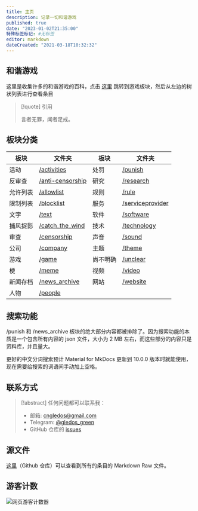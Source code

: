 ```yaml
---
title: 主页
description: 记录一切和谐游戏
published: true
date: "2023-01-02T21:35:00"
特殊标签标记: #无标签
editor: markdown
dateCreated: "2021-03-18T10:32:32"
---
```


## 和谐游戏

这里是收集许多的和谐游戏的百科，点击 [这里][/game] 跳转到游戏板块，然后从左边的树状列表进行查看条目

<!--
如果需要搜索，可以进入 Github 仓库进行搜索，因为 Mkdocs 内建的搜索功能不适合过大的文档，所以 Mkdocs 搜索功能已关闭。
-->

> [!quote] 引用
>
> 言者无罪，闻者足戒。

## 板块分类

| 板块     | 文件夹                  | 板块     | 文件夹               |
| -------- | ----------------------- | -------- | -------------------- |
| 活动     | [/activities][]         | 处罚     | [/punish][]          |
| 反审查   | [/anti-censorship][/ac] | 研究     | [/research][]        |
| 允许列表 | [/allowlist][]          | 规则     | [/rule][]            |
| 限制列表 | [/blocklist][]          | 服务     | [/serviceprovider][] |
| 文字     | [/text][]               | 软件     | [/software][]        |
| 捕风捉影 | [/catch_the_wind][]     | 技术     | [/technology][]      |
| 审查     | [/censorship][]         | 声音     | [/sound][]           |
| 公司     | [/company][]            | 主题     | [/theme][]           |
| 游戏     | [/game][]               | 尚不明确 | [/unclear][]         |
| 梗       | [/meme][]               | 视频     | [/video][]           |
| 新闻存档 | [/news_archive][]       | 网站     | [/website][]         |
| 人物     | [/people][]             |          |                      |

[/ac]: /anti-censorship/index.md
[/activities]: /activities/index.md
[/allowlist]: /allowlist/index.md
[/blocklist]: /blocklist/index.md
[/catch_the_wind]: /catch_the_wind/index.md
[/censorship]: /censorship/index.md
[/company]: /company/index.md
[/game]: /game/index.md
[/meme]: /meme/index.md
[/news_archive]: /news_archive/index.md
[/people]: /people/index.md
[/punish]: /punish/index.md
[/research]: /research/index.md
[/rule]: /rule/index.md
[/serviceprovider]: /serviceprovider/index.md
[/software]: /software/index.md
[/sound]: /sound/index.md
[/technology]: /technology/index.md
[/text]: /text/index.md
[/theme]: /theme/index.md
[/unclear]: /unclear/index.md
[/video]: /video/index.md
[/website]: /website/index.md

## 搜索功能

/punish 和 /news_archive 板块的绝大部分内容都被排除了。因为搜索功能的本质是一个包含所有内容的 json 文件，大小为 2 MB 左右，而这些部分的内容只是资料库，并且量大。

更好的中文分词搜索预计 Material for MkDocs 更新到 10.0.0 版本时就能使用，现在需要给搜索的词语间手动加上空格。

## 联系方式

> [!abstract] 任何问题都可以联系我：
>
> +   邮箱: cngledos@gmail.com
> +   Telegram: [@gledos_green](https://t.me/gledos_green)
> +   GitHub 仓库的 [issues](https://github.com/gledos/ggame/issues)

## 源文件

[这里](https://github.com/gledos/ggame)（Github 仓库）可以查看到所有的条目的 Markdown Raw 文件。

## 游客计数

![网页游客计数器](https://count.getloli.com/get/@:ggame)

<!--

## 此 Wiki 的技术问题

由于对 mkdocs 不过熟悉，所以有一些条目会有问题，比如:

+ PDF 文件似乎不被 mkdocs 支持，无法被输出到 GitHub pages
+ TLS 已失效，正在修复

-->
